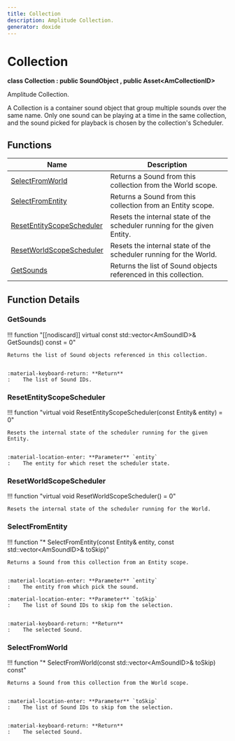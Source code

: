 ```yaml
---
title: Collection
description: Amplitude Collection.
generator: doxide
---
```



# Collection

**class  Collection : public SoundObject , public Asset&lt;AmCollectionID&gt;**


Amplitude Collection.

A Collection is a container sound object that group multiple sounds over the same name. Only
one sound can be playing at a time in the same collection, and the sound picked for playback
is chosen by the collection's Scheduler.
    


## Functions

| Name | Description |
| ---- | ----------- |
| [SelectFromWorld](#SelectFromWorld) | Returns a Sound from this collection from the World scope. |
| [SelectFromEntity](#SelectFromEntity) | Returns a Sound from this collection from an Entity scope. |
| [ResetEntityScopeScheduler](#ResetEntityScopeScheduler) | Resets the internal state of the scheduler running for the given Entity. |
| [ResetWorldScopeScheduler](#ResetWorldScopeScheduler) | Resets the internal state of the scheduler running for the World.  |
| [GetSounds](#GetSounds) | Returns the list of Sound objects referenced in this collection. |

## Function Details

### GetSounds<a name="GetSounds"></a>
!!! function "[[nodiscard]] virtual const std::vector&lt;AmSoundID&gt;&amp; GetSounds() const = 0"

    
    Returns the list of Sound objects referenced in this collection.
    
    
    :material-keyboard-return: **Return**
    :    The list of Sound IDs.
            
    

### ResetEntityScopeScheduler<a name="ResetEntityScopeScheduler"></a>
!!! function "virtual void ResetEntityScopeScheduler(const Entity&amp; entity) = 0"

    
    Resets the internal state of the scheduler running for the given Entity.
    
    
    :material-location-enter: **Parameter** `entity`
    :    The entity for which reset the scheduler state.
                
    

### ResetWorldScopeScheduler<a name="ResetWorldScopeScheduler"></a>
!!! function "virtual void ResetWorldScopeScheduler() = 0"

    
    Resets the internal state of the scheduler running for the World.
             
    
    
    

### SelectFromEntity<a name="SelectFromEntity"></a>
!!! function "&#42; SelectFromEntity(const Entity&amp; entity, const std::vector&lt;AmSoundID&gt;&amp; toSkip)"

    
    Returns a Sound from this collection from an Entity scope.
    
    
    :material-location-enter: **Parameter** `entity`
    :    The entity from which pick the sound.
        
    :material-location-enter: **Parameter** `toSkip`
    :    The list of Sound IDs to skip fom the selection.
    
    
    :material-keyboard-return: **Return**
    :    The selected Sound.
            
    

### SelectFromWorld<a name="SelectFromWorld"></a>
!!! function "&#42; SelectFromWorld(const std::vector&lt;AmSoundID&gt;&amp; toSkip) const"

    
    Returns a Sound from this collection from the World scope.
    
    
    :material-location-enter: **Parameter** `toSkip`
    :    The list of Sound IDs to skip fom the selection.
    
    
    :material-keyboard-return: **Return**
    :    The selected Sound.
            
    

